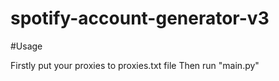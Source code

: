 # spotify-account-generator-v3

#Usage

Firstly put your proxies to proxies.txt file
Then run "main.py"
